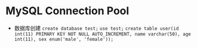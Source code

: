 # MySQL Connection Pool

* 数据库创建
  `create database test;`
  `use test;`
  `create table user(id int(11) PRIMARY KEY NOT NULL AUTO_INCREMENT, name varchar(50), age int(11), sex enum('male', 'female'));`
